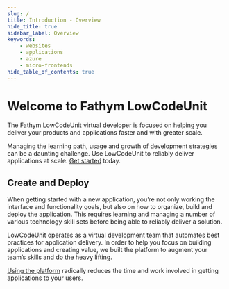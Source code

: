 ```yaml
---
slug: /
title: Introduction - Overview
hide_title: true
sidebar_label: Overview
keywords:
    - websites
    - applications
    - azure
    - micro-frontends
hide_table_of_contents: true
---
```


# Welcome to Fathym LowCodeUnit

The Fathym LowCodeUnit virtual developer is focused on helping you deliver your products and applications faster and with greater scale.

Managing the learning path, usage and growth of development strategies can be a daunting challenge. Use LowCodeUnit to reliably deliver applications at scale. [Get started](https://www.lowcodeunit.com/dashboard) today.
 
<!--![LowCodeUnit Diagram](/img/lowcodeunit-diagram.png) -->

## Create and Deploy

When getting started with a new application, you’re not only working the interface and functionality goals, but also on how to organize, build and deploy the application. This requires learning and managing a number of various technology skill sets before being able to reliably deliver a solution.

LowCodeUnit operates as a virtual development team that automates best practices for application delivery.  In order to help you focus on building applications and creating value, we built the platform to augment your team’s skills and do the heavy lifting.

[Using the platform](https://www.lowcodeunit.com/dashboard) radically reduces the time and work involved in getting applications to your users.
